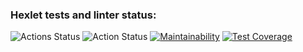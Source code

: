 ### Hexlet tests and linter status:
![Actions Status](https://github.com/kamusia/python-project-50/actions/workflows/hexlet-check.yml/badge.svg)
![Action Status](https://github.com/kamusia/python-project-50/workflows/Python%20CI/badge.svg)
[![Maintainability](https://api.codeclimate.com/v1/badges/ebe544b7bfa431d424bb/maintainability)](https://codeclimate.com/github/kamusia/python-project-50/maintainability)
[![Test Coverage](https://api.codeclimate.com/v1/badges/ebe544b7bfa431d424bb/test_coverage)](https://codeclimate.com/github/kamusia/python-project-50/test_coverage)

